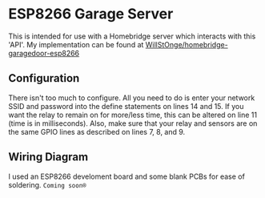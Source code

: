 # ESP8266 Garage Server

This is intended for use with a Homebridge server which interacts with this 'API'. My implementation can be found at [WillStOnge/homebridge-garagedoor-esp8266](https://github.com/WillStOnge/homebridge-garagedoor-esp8266)

## Configuration
There isn't too much to configure. All you need to do is enter your network SSID and password into the define statements on lines 14 and 15. If you want the relay to remain on for more/less time, this can be altered on line 11 (time is in milliseconds). Also, make sure that your relay and sensors are on the same GPIO lines as described on lines 7, 8, and 9.

## Wiring Diagram
I used an ESP8266 develoment board and some blank PCBs for ease of soldering.
`Coming soon®`
